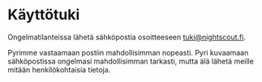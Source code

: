 # Käyttötuki

Ongelmatilanteissa lähetä sähköpostia osoitteeseen tuki@nightscout.fi.

Pyrimme vastaamaan postiin mahdollisimman nopeasti. Pyri kuvaamaan sähköpostissa ongelmasi mahdollisimman tarkasti, mutta älä lähetä meille mitään henkilökohtaisia tietoja.